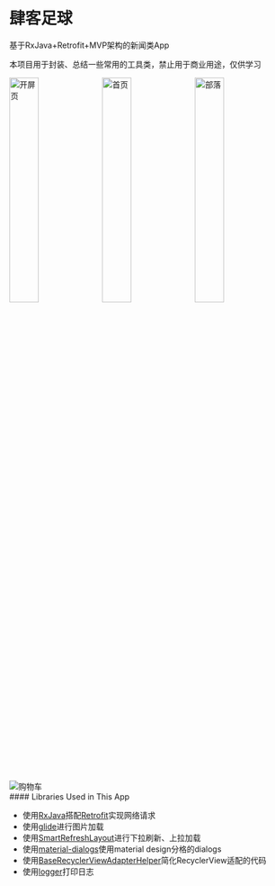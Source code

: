 # 肆客足球
基于RxJava+Retrofit+MVP架构的新闻类App

本项目用于封装、总结一些常用的工具类，禁止用于商业用途，仅供学习

<div style="align: center">
       <img src="https://github.com/wangjian1154/FootballApp/blob/master/screenshots/%E5%BC%80%E5%B1%8F%E9%A1%B5.jpg?raw=true" alt="开屏页" width="32%">
       <img src="https://github.com/wangjian1154/FootballApp/raw/master/screenshots/%E6%9C%8B%E5%8F%8B%E5%9C%88.jpg?raw=true" alt="首页" width="32%">
       <img src="https://github.com/wangjian1154/FootballApp/raw/master/screenshots/%E9%83%A8%E8%90%BD%E5%88%86%E7%B1%BB.jpg?raw=true" alt="部落" width="32%">
</div>
<div style="align: center">
        <img src="https://github.com/wangjian1154/FootballApp/blob/master/screenshots/%E8%B4%AD%E7%89%A9%E8%BD%A6.gif?raw=true" alt="购物车",width="32%">
</div>
#### Libraries Used in This App

* 使用[RxJava](https://github.com/ReactiveX/RxJava)搭配[Retrofit](https://github.com/square/retrofit)实现网络请求
* 使用[glide](https://github.com/bumptech/glide)进行图片加载
* 使用[SmartRefreshLayout](https://github.com/scwang90/SmartRefreshLayout)进行下拉刷新、上拉加载
* 使用[material-dialogs](https://github.com/afollestad/material-dialogs)使用material design分格的dialogs
* 使用[BaseRecyclerViewAdapterHelper](https://github.com/CymChad/BaseRecyclerViewAdapterHelper)简化RecyclerView适配的代码
* 使用[logger](https://github.com/orhanobut/logger)打印日志

